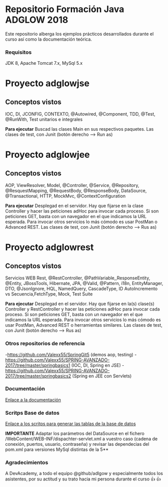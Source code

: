 # Repositorio Formación Java ADGLOW 2018 

Este repositorio alberga los ejemplos prácticos desarrollados durante el curso así como la documentación teórica.

### Requisitos

JDK 8, Apache Tomcat 7.x, MySql 5.x

# Proyecto adglowjse

## Conceptos vistos 
IOC, DI, JCONFIG, CONTEXTO, @Autowired, @Component, TDD, @Test, @RunWith, Test unitarios e integrales

**Para ejecutar** Buscad las clases Main en sus respectivos paquetes. Las clases de test, con Junit (botón derecho --> Run as)

# Proyecto adglowjee

## Conceptos vistos
AOP, ViewResolver, Model, @Controller, @Service, @Repository, @ResquestMapping, @RequestBody, @ResponseBody, DataSource, @Transactional, HTTP, MockMvc, @ContextConfiguration

**Para ejecutar** Desplegad en el servidor. Hay que fijarse en la clase Controller y hacer las peticiones adHoc para invocar cada proceso. Si son peticiones GET, basta con un navegador en el que indicamos la URL esperada. Para invocar otros servicios lo más cómodo es usar PostMan o Advanced REST. Las clases de test, con Junit (botón derecho --> Rus as)


# Proyecto adglowrest

## Conceptos vistos
Servicios WEB Rest, @RestController, @PathVariable,,ResponseEntity, @Entity, JBossTools, Hibernate, JPA, @Valid, @Pattern, i18n, EntityManager, DTO, @JsonIgnore, HQL, NamedQuery, CascadeType, ID AutoIncremento vs Secuencia,FetchType, Mock, Test Suite

**Para ejecutar** Desplegad en el servidor. Hay que fijarse en la(s) clase(s) Controller y RestController y hacer las peticiones adHoc para invocar cada proceso. Si son peticiones GET, basta con un navegador en el que indicamos la URL esperada. Para invocar otros servicios lo más cómodo es usar PostMan, Advanced REST o herramientas similares. Las clases de test, con Junit (botón derecho --> Rus as)


### Otros repositorios de referencia

-https://github.com/Valexx55/SpringGit5 (demos aop, testing)
-https://github.com/Valexx55/SPRING-AVANZADO-2017/tree/master/springbasics1 (IOC, DI, Spring en JSE)
-https://github.com/Valexx55/SPRING-AVANZADO-2017/tree/master/springbasics2 (Spring en JEE con Servlets)


### Documentación

[Enlace a la documentación](extra/FormacionJava2018.pdf)

### Scritps Base de datos

[Enlace a los scritps para generar las tablas de la base de datos](extra/script_sql_curso.sql)

**IMPORTANTE** Adaptar los parámetros del DataSource en el fichero /WebContent/WEB-INF/dispachter-servlet.xml a vuestro caso (cadena de conexión, puertos, usuario, contraseña) y revisar las dependecias del pom.xml para versiones MySql distintas de la 5**

### Agradecimientos

A DevAcademy, a todo el equipo @github/adlgow y especialmente todos los asistentes, por su actitud y su trato hacia mi persona durante el curso :+1: :+1:

